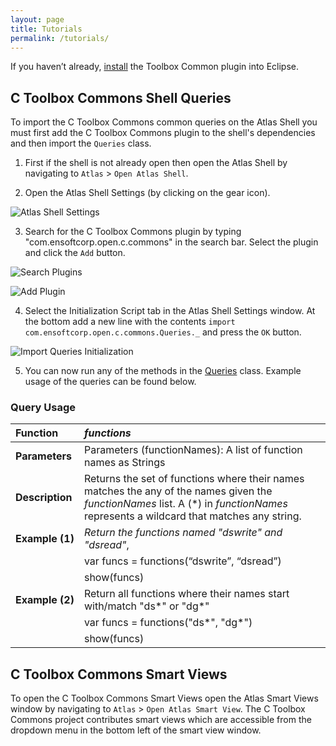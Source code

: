 ```yaml
---
layout: page
title: Tutorials
permalink: /tutorials/
---
```


If you haven’t already, [install](/c-toolbox-commons/install) the Toolbox Common plugin into Eclipse.

## C Toolbox Commons Shell Queries
To import the C Toolbox Commons common queries on the Atlas Shell you must first add the C Toolbox Commons plugin to the shell's dependencies and then import the `Queries` class.

1. First if the shell is not already open then open the Atlas Shell by navigating to `Atlas` &gt; `Open Atlas Shell`.

2. Open the Atlas Shell Settings (by clicking on the gear icon).

![Atlas Shell Settings](../images/tutorials/shell_settings.png)

3. Search for the C Toolbox Commons plugin by typing "com.ensoftcorp.open.c.commons" in the search bar. Select the plugin and click the `Add` button.

![Search Plugins](../images/tutorials/search_plugins.png)

![Add Plugin](../images/tutorials/add_plugin.png)

4. Select the Initialization Script tab in the Atlas Shell Settings window. At the bottom add a new line with the contents `import com.ensoftcorp.open.c.commons.Queries._` and press the `OK` button.

![Import Queries Initialization](../images/tutorials/initialization.png)

5. You can now run any of the methods in the [Queries](https://ensoftcorp.github.io/c-toolbox-commons/javadoc/index.html) class. Example usage of the queries can be found below. 

### Query Usage

| **Function**    | *functions*                                                                                                                                                                     |
|:-----------------|:---------------------------------------------------------------------------------------------------------------------------------------------------------------------------------|
| **Parameters**  | Parameters (functionNames): A list of function names as Strings                                                                                                                 |
| **Description** | Returns the set of functions where their names matches the any of the names given the *functionNames* list. A (\*) in *functionNames* represents a wildcard that matches any string. |
| **Example&nbsp;(1)** | *Return the functions named "dswrite" and "dsread"*,                                                                                                                            |
|                 | var funcs = functions(“dswrite”, “dsread”)                                                                                                                                      |
|                 | show(funcs)                                                                                                                                                                     |
| **Example&nbsp;(2)** | Return all functions where their names start with/match "ds\*" or "dg\*"                                                                                                    |
|                 | var funcs = functions("ds\*", "dg\*")                                                                                                                                             |
|                 | show(funcs)                                                                                                                                                                     |

## C Toolbox Commons Smart Views
To open the C Toolbox Commons Smart Views open the Atlas Smart Views window by navigating to `Atlas` &gt; `Open Atlas Smart View`. The C Toolbox Commons project contributes smart views which are accessible from the dropdown menu in the bottom left of the smart view window.

